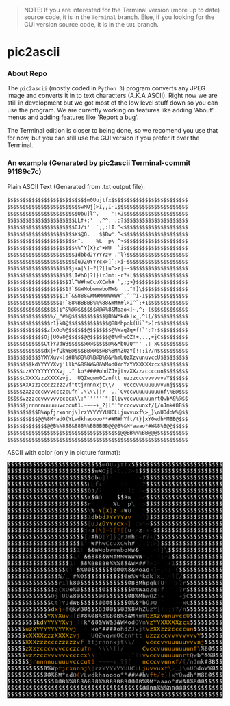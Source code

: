 > NOTE: If you are interested for the Terminal version (more up to date) source code, it is in the ```Terminal``` branch. Else, if you looking for the GUI version source code, it is  in the ```GUI``` branch.

# pic2ascii

### About Repo
The `pic2ascii` (mostly coded in `Python 3`) program converts any JPEG image and converts it in to text characters (A.K.A ASCII).
Right now we are still in development but we got most of the low level stuff down so you can use the program. We are curently working on features like adding 'About' menus and adding features like 'Report a bug'. 

The Terminal edition is closer to being done, so we recomend you use that for now, but you can still use the GUI version if you prefer it over the Terminal.




### An example (Genarated by pic2ascii Terminal-commit 91189c7c)


Plain ASCII Text (Genarated from .txt output file):
```
$$$$$$$$$$$$$$$$$$$$$$$$$$m0Uujtfx$$$$$$$$$$$$$$$$$$$$$$$$$
$$$$$$$$$$$$$$$$$$$$$$$$wMOj[>I,,I~1$$$$$$$$$$$$$$$$$$$$$$$
$$$$$$$$$$$$$$$$$$$$$$$Obu]l^.    ':+J$$$$$$$$$$$$$$$$$$$$$
$$$$$$$$$$$$$$$$$$$$$$LLf+:'  .^^. .:?$$$$$$$$$$$$$$$$$$$$$
$$$$$$$$$$$$$$$$$$$$$$0J/i'  `;,:lI.^<$$$$$$$$$$$$$$$$$$$$$
$$$$$$$$$$$$$$$$$$$$$$X$@O.   $$Bw'.^<$$$$$$$$$$$$$$$$$$$$$
$$$$$$$$$$$$$$$$$$$$$$r^.    %L  p\ ^>$$$$$$$$$$$$$$$$$$$$$
$$$$$$$$$$$$$$$$$$$$$$\%^Y[X}z"+WU  `i$$$$$$$$$$$$$$$$$$$$$
$$$$$$$$$$$$$$$$$$$$$$1dbbdJYYYYzv .^l}$$$$$$$$$$$$$$$$$$$$
$$$$$$$$$$$$$$$$$$$$$$[uJZ0YYYcx>]`;>i~$$$$$$$$$$$$$$$$$$$$
$$$$$$$$$$$$$$$$$$$$$j+a|\]~?[?[[u^>z|+-$$$$$$$$$$$$$$$$$$$
$$$$$$$$$$$$$$$$$$$$$[I#h0|?]}(rJmh:-r?+[$$$$$$$$$$$$$$$$$$
$$$$$$$$$$$$$$$$$$$$1l^W#hwCcvXCwh# `,;;>}$$$$$$$$$$$$$$$$$
$$$$$$$$$$$$$$$$$$$1!`&&WMobwmwboMW&  ..^!]\$$$$$$$$$$$$$$$
$$$$$$$$$$$$$$$$$$1!`&&888&WM#MMWWWWW^,^'^I-1$$$$$$$$$$$$$$
$$$$$$$$$$$$$$$$$1!`88%BBBBB%%%88&WM##l>I^`;+1$$$$$$$$$$$$$
$$$$$$$$$$$$$$$$(i^&%@@$$$$$$@@@%8&Moao<]~,^;-($$$$$$$$$$$$
$$$$$$$$$$$$$$%/_"#%@$$$$$$$$$$$@B%W*kdk]x_,^l[/$$$$$$$$$$$
$$$$$$$$$$$$$$r1}k8@$$$$$$$$$$$$$@B8Mhpqk(Ui`">)r$$$$$$$$$$
$$$$$$$$$$$$$z(xOo%@$$$$$$@$$$$$$$@%WaqZq+f!`':?r$$$$$$$$$$
$$$$$$$$$$$$Oj|U0a8@$$$$$@@$$$$$$@B%MhwQZ!+,..,+jC$$$$$$$$$
$$$$$$$$$$$$Ct}YJdWB$$$$$@@@$$$$$@%&*b0JQ""' .:-xC$$$$$$$$$
$$$$$$$$$$$$dxj+fQkWB@$$$BB@@$$@B%8MhZUzY[!:;i?/n$$$$$$$$$$
$$$$$$$$$$$YXYXuv<[d#8%@B%8%B@B%8&MhmUQzXzvunuvccU$$$$$$$$$
$$$$$$$$kdYYYYYXvj'llk*&8&WW&8&WModOYnYzYYXXXXXzcx$$$$$$$$$
$$$$$uzXYYYYYYYYXvj .^ ko*####ohdZJvjtvzXXzzzccccun$$$$$$$$
$$$$$cXXXXzzzXXXXzvj.  UQZwqwm0Cznftt uzzzccvvvvvvvvY$$$$$$
$$$$$XXXzzzccczzzzzvf"ttjrnnnxjt\\/   vcccvvuuuuuvvvnj$$$$$
$$$$$zXzzcccvvvccczcufn`.\\\\||/  ..`Cvccvuuuuuuuunf\%B@$$$
$$$$$vzzzccvvvvvvccccx\\:"`''''`":IlivvccvuuuuunrtQwb*&%@$$
$$$$$$jrnnnnuuuuuvcccut1.~~~~+_?]['''ncccvvunxf/{/nJmk#8B$$
$$$$$$$$$$B%Wpfjrxnnnj\]rzYYYYYYUUCLLjuvvuxf\>_}\nUOdoW%@$$
$$$$$$$$$$@@%8M*adO(YLwdkhaoooo**##M#hYft/t}|xY0wdh*M8B@$$$
$$$$$$$$$$$$$@@B%%888&888%%BBBBBB@@@B%&M*aaao*#W&8%B@@$$$$$
$$$$$$$$$$$$$$$$$$$$$$$$$$$$$$$$$$$$$@@BB%%%BB@@@$$$$$$$$$$
$$$$$$$$$$$$$$$$$$$$$$$$$$$$$$$$$$$$$$$$$$$$$$$$$$$$$$$$$$$
```


ASCII with color (only in picture format):

![](ext-files/output0.png)
